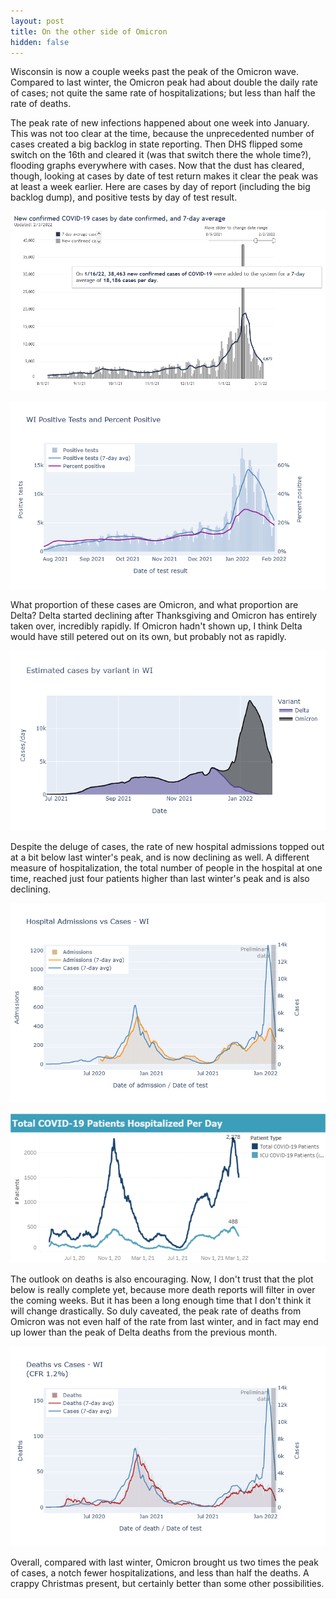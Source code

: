 ```yaml
---
layout: post
title: On the other side of Omicron
hidden: false
---
```


Wisconsin is now a couple weeks past the peak of the Omicron wave. Compared to last winter, the Omicron peak had about double the daily rate of cases; not quite the same rate of hospitalizations; but less than half the rate of deaths.

The peak rate of new infections happened about one week into January. This was not too clear at the time, because the unprecedented number of cases created a big backlog in state reporting. Then DHS flipped some switch on the 16th and cleared it (was that switch there the whole time?), flooding graphs everywhere with cases. Now that the dust has cleared, though, looking at cases by date of test return makes it clear the peak was at least a week earlier. Here are cases by day of report (including the big backlog dump), and positive tests by day of test result.

[![Cases by report date](../assets/DHS-Cases-Reported_2022-02-03.png)](https://www.dhs.wisconsin.gov/covid-19/cases.htm)

[![Positives by test result date](../assets/Pos-Positivity-WI_2022-02-03.png)](https://covid-wisconsin.com/dashboard/)

What proportion of these cases are Omicron, and what proportion are Delta? Delta started declining after Thanksgiving and Omicron has entirely taken over, incredibly rapidly. If Omicron hadn't shown up, I think Delta would have still petered out on its own, but probably not as rapidly.

![Cases by variant](../assets/Variant-Cases_2022-02-02.png)

Despite the deluge of cases, the rate of new hospital admissions topped out at a bit below last winter's peak, and is now declining as well. A different measure of hospitalization, the total number of people in the hospital at one time, reached just four patients higher than last winter's peak and is also declining.

[![Hospital admissions](../assets/Hosp-Cases-WI_2022-02-03.png)](https://covid-wisconsin.com/dashboard/deaths-hosp/)

[![Hospital patients](../assets/WHA-Hospitalized_2022-02-02.png)](https://www.whainfocenter.com/Covid-19Update)

The outlook on deaths is also encouraging. Now, I don't trust that the plot below is really complete yet, because more death reports will filter in over the coming weeks. But it has been a long enough time that I don't think it will change drastically. So duly caveated, the peak rate of deaths from Omicron was not even half of the rate from last winter, and in fact may end up lower than the peak of Delta deaths from the previous month.

[![Deaths](../assets/Deaths-Cases-WI_2022-02-03.png)](https://covid-wisconsin.com/dashboard/deaths-hosp/)

Overall, compared with last winter, Omicron brought us two times the peak of cases, a notch fewer hospitalizations, and less than half the deaths. A crappy Christmas present, but certainly better than some other possibilities.
